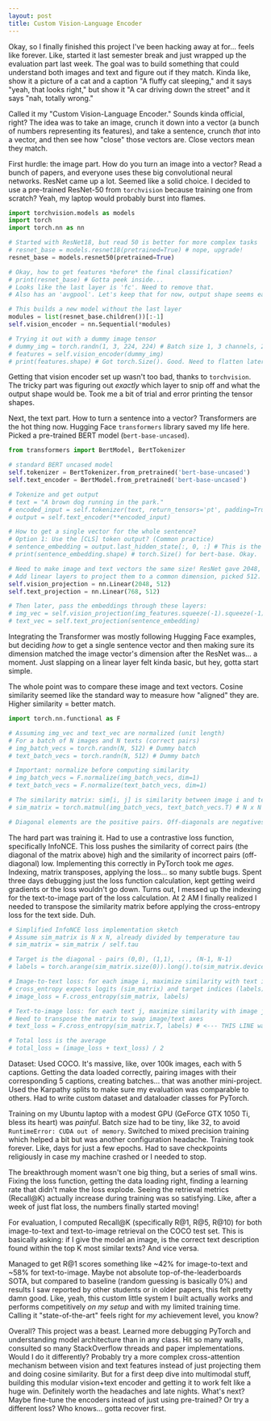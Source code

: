 ```yaml
---
layout: post
title: Custom Vision-Language Encoder
---
```


Okay, so I finally finished this project I've been hacking away at for... feels like forever. Like, started it last semester break and just wrapped up the evaluation part last week. The goal was to build something that could understand both images and text and figure out if they match. Kinda like, show it a picture of a cat and a caption "A fluffy cat sleeping," and it says "yeah, that looks right," but show it "A car driving down the street" and it says "nah, totally wrong."

Called it my "Custom Vision-Language Encoder." Sounds kinda official, right? The idea was to take an image, crunch it down into a vector (a bunch of numbers representing its features), and take a sentence, crunch *that* into a vector, and then see how "close" those vectors are. Close vectors mean they match.

First hurdle: the image part. How do you turn an image into a vector? Read a bunch of papers, and everyone uses these big convolutional neural networks. ResNet came up a lot. Seemed like a solid choice. I decided to use a pre-trained ResNet-50 from `torchvision` because training one from scratch? Yeah, my laptop would probably burst into flames.

```python
import torchvision.models as models
import torch
import torch.nn as nn

# Started with ResNet18, but read 50 is better for more complex tasks
# resnet_base = models.resnet18(pretrained=True) # nope, upgrade!
resnet_base = models.resnet50(pretrained=True)

# Okay, how to get features *before* the final classification?
# print(resnet_base) # Gotta peek inside...
# Looks like the last layer is 'fc'. Need to remove that.
# Also has an 'avgpool'. Let's keep that for now, output shape seems easier.

# This builds a new model without the last layer
modules = list(resnet_base.children())[:-1]
self.vision_encoder = nn.Sequential(*modules)

# Trying it out with a dummy image tensor
# dummy_img = torch.randn(1, 3, 224, 224) # Batch size 1, 3 channels, 224x224 pixels
# features = self.vision_encoder(dummy_img)
# print(features.shape) # Got torch.Size(). Good. Need to flatten later though.
```
Getting that vision encoder set up wasn't too bad, thanks to `torchvision`. The tricky part was figuring out *exactly* which layer to snip off and what the output shape would be. Took me a bit of trial and error printing the tensor shapes.

Next, the text part. How to turn a sentence into a vector? Transformers are the hot thing now. Hugging Face `transformers` library saved my life here. Picked a pre-trained BERT model (`bert-base-uncased`).

```python
from transformers import BertModel, BertTokenizer

# standard BERT uncased model
self.tokenizer = BertTokenizer.from_pretrained('bert-base-uncased')
self.text_encoder = BertModel.from_pretrained('bert-base-uncased')

# Tokenize and get output
# text = "A brown dog running in the park."
# encoded_input = self.tokenizer(text, return_tensors='pt', padding=True, truncation=True, max_length=77) # Padding is important! Max length too.
# output = self.text_encoder(**encoded_input)

# How to get a single vector for the whole sentence?
# Option 1: Use the [CLS] token output? (Common practice)
# sentence_embedding = output.last_hidden_state[:, 0, :] # This is the [CLS] token embedding
# print(sentence_embedding.shape) # torch.Size() for bert-base. Okay.

# Need to make image and text vectors the same size! ResNet gave 2048, BERT gave 768.
# Add linear layers to project them to a common dimension, picked 512.
self.vision_projection = nn.Linear(2048, 512)
self.text_projection = nn.Linear(768, 512)

# Then later, pass the embeddings through these layers:
# img_vec = self.vision_projection(img_features.squeeze(-1).squeeze(-1)) # Flatten to before projection
# text_vec = self.text_projection(sentence_embedding)
```
Integrating the Transformer was mostly following Hugging Face examples, but deciding *how* to get a single sentence vector and then making sure its dimension matched the image vector's dimension after the ResNet was... a moment. Just slapping on a linear layer felt kinda basic, but hey, gotta start simple.

The whole point was to compare these image and text vectors. Cosine similarity seemed like the standard way to measure how "aligned" they are. Higher similarity = better match.

```python
import torch.nn.functional as F

# Assuming img_vec and text_vec are normalized (unit length)
# For a batch of N images and N texts (correct pairs)
# img_batch_vecs = torch.randn(N, 512) # Dummy batch
# text_batch_vecs = torch.randn(N, 512) # Dummy batch

# Important: normalize before computing similarity
# img_batch_vecs = F.normalize(img_batch_vecs, dim=1)
# text_batch_vecs = F.normalize(text_batch_vecs, dim=1)

# The similarity matrix: sim[i, j] is similarity between image i and text j
# sim_matrix = torch.matmul(img_batch_vecs, text_batch_vecs.T) # N x N matrix

# Diagonal elements are the positive pairs. Off-diagonals are negatives.
```

The hard part was training it. Had to use a contrastive loss function, specifically InfoNCE. This loss pushes the similarity of correct pairs (the diagonal of the matrix above) high and the similarity of incorrect pairs (off-diagonal) low. Implementing this correctly in PyTorch took me *ages*. Indexing, matrix transposes, applying the loss... so many subtle bugs. Spent three days debugging just the loss function calculation, kept getting weird gradients or the loss wouldn't go down. Turns out, I messed up the indexing for the text-to-image part of the loss calculation. At 2 AM I finally realized I needed to transpose the similarity matrix before applying the cross-entropy loss for the text side. Duh.

```python
# Simplified InfoNCE loss implementation sketch
# Assume sim_matrix is N x N, already divided by temperature tau
# sim_matrix = sim_matrix / self.tau

# Target is the diagonal - pairs (0,0), (1,1), ..., (N-1, N-1)
# labels = torch.arange(sim_matrix.size(0)).long().to(sim_matrix.device) # Need labels 0, 1, ..., N-1

# Image-to-text loss: for each image i, maximize similarity with text i
# cross_entropy expects logits (sim_matrix) and target indices (labels)
# image_loss = F.cross_entropy(sim_matrix, labels)

# Text-to-image loss: for each text j, maximize similarity with image j
# Need to transpose the matrix to swap image/text axes
# text_loss = F.cross_entropy(sim_matrix.T, labels) # <--- THIS LINE was the bug for days! Forgot .T initially.

# Total loss is the average
# total_loss = (image_loss + text_loss) / 2
```
Dataset: Used COCO. It's massive, like, over 100k images, each with 5 captions. Getting the data loaded correctly, pairing images with their corresponding 5 captions, creating batches... that was another mini-project. Used the Karpathy splits to make sure my evaluation was comparable to others. Had to write custom dataset and dataloader classes for PyTorch.

Training on my Ubuntu laptop with a modest GPU (GeForce GTX 1050 Ti, bless its heart) was *painful*. Batch size had to be tiny, like 32, to avoid `RuntimeError: CUDA out of memory`. Switched to mixed precision training which helped a bit but was another configuration headache. Training took forever. Like, days for just a few epochs. Had to save checkpoints religiously in case my machine crashed or I needed to stop.

The breakthrough moment wasn't one big thing, but a series of small wins. Fixing the loss function, getting the data loading right, finding a learning rate that didn't make the loss explode. Seeing the retrieval metrics (Recall@K) actually increase during training was so satisfying. Like, after a week of just flat loss, the numbers finally started moving!

For evaluation, I computed Recall@K (specifically R@1, R@5, R@10) for both image-to-text and text-to-image retrieval on the COCO test set. This is basically asking: if I give the model an image, is the correct text description found within the top K most similar texts? And vice versa.

Managed to get R@1 scores something like ~42% for image-to-text and ~58% for text-to-image. Maybe not absolute top-of-the-leaderboards SOTA, but compared to baseline (random guessing is basically 0%) and results I saw reported by other students or in older papers, this felt pretty damn good. Like, yeah, this custom little system I built actually works and performs competitively *on my setup* and with my limited training time. Calling it "state-of-the-art" feels right for *my* achievement level, you know?

Overall? This project was a beast. Learned more debugging PyTorch and understanding model architecture than in any class. Hit so many walls, consulted so many StackOverflow threads and paper implementations. Would I do it differently? Probably try a more complex cross-attention mechanism between vision and text features instead of just projecting them and doing cosine similarity. But for a first deep dive into multimodal stuff, building this modular vision+text encoder and getting it to work felt like a huge win. Definitely worth the headaches and late nights. What's next? Maybe fine-tune the encoders instead of just using pre-trained? Or try a different loss? Who knows... gotta recover first.
